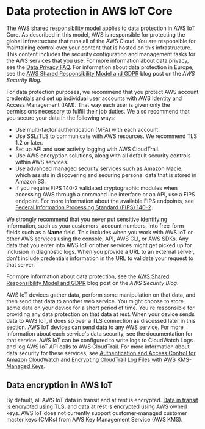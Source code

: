 # Data protection in AWS IoT Core<a name="data-protection"></a>

The AWS [shared responsibility model](http://aws.amazon.com/compliance/shared-responsibility-model/) applies to data protection in AWS IoT Core\. As described in this model, AWS is responsible for protecting the global infrastructure that runs all of the AWS Cloud\. You are responsible for maintaining control over your content that is hosted on this infrastructure\. This content includes the security configuration and management tasks for the AWS services that you use\. For more information about data privacy, see the [Data Privacy FAQ](http://aws.amazon.com/compliance/data-privacy-faq)\. For information about data protection in Europe, see the [AWS Shared Responsibility Model and GDPR](http://aws.amazon.com/blogs/security/the-aws-shared-responsibility-model-and-gdpr/) blog post on the *AWS Security Blog*\.

For data protection purposes, we recommend that you protect AWS account credentials and set up individual user accounts with AWS Identity and Access Management \(IAM\)\. That way each user is given only the permissions necessary to fulfill their job duties\. We also recommend that you secure your data in the following ways:
+ Use multi\-factor authentication \(MFA\) with each account\.
+ Use SSL/TLS to communicate with AWS resources\. We recommend TLS 1\.2 or later\.
+ Set up API and user activity logging with AWS CloudTrail\.
+ Use AWS encryption solutions, along with all default security controls within AWS services\.
+ Use advanced managed security services such as Amazon Macie, which assists in discovering and securing personal data that is stored in Amazon S3\.
+ If you require FIPS 140\-2 validated cryptographic modules when accessing AWS through a command line interface or an API, use a FIPS endpoint\. For more information about the available FIPS endpoints, see [Federal Information Processing Standard \(FIPS\) 140\-2](http://aws.amazon.com/compliance/fips/)\.

We strongly recommend that you never put sensitive identifying information, such as your customers' account numbers, into free\-form fields such as a **Name** field\. This includes when you work with AWS IoT or other AWS services using the console, API, AWS CLI, or AWS SDKs\. Any data that you enter into AWS IoT or other services might get picked up for inclusion in diagnostic logs\. When you provide a URL to an external server, don't include credentials information in the URL to validate your request to that server\.

For more information about data protection, see the [AWS Shared Responsibility Model and GDPR](http://aws.amazon.com/blogs/security/the-aws-shared-responsibility-model-and-gdpr/) blog post on the *AWS Security Blog*\.

AWS IoT devices gather data, perform some manipulation on that data, and then send that data to another web service\. You might choose to store some data on your device for a short period of time\. You're responsible for providing any data protection on that data at rest\. When your device sends data to AWS IoT, it does so over a TLS connection as discussed later in this section\. AWS IoT devices can send data to any AWS service\. For more information about each service's data security, see the documentation for that service\. AWS IoT can be configured to write logs to CloudWatch Logs and log AWS IoT API calls to AWS CloudTrail\. For more information about data security for these services, see [ Authentication and Access Control for Amazon CloudWatch](https://docs.aws.amazon.com/AmazonCloudWatch/latest/monitoring/auth-and-access-control-cw.html) and [Encrypting CloudTrail Log Files with AWS KMS\-Managed Keys](https://docs.aws.amazon.com/awscloudtrail/latest/userguide/encrypting-cloudtrail-log-files-with-aws-kms.html)\.

## Data encryption in AWS IoT<a name="data-protection-encrypt"></a>

By default, all AWS IoT data in transit and at rest is encrypted\. [Data in transit is encrypted using TLS](transport-security.md), and data at rest is encrypted using AWS owned keys\. AWS IoT does not currently support customer\-managed customer master keys \(CMKs\) from AWS Key Management Service \(AWS KMS\)\. 